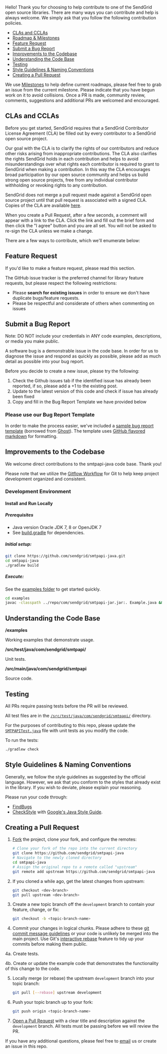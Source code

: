 Hello! Thank you for choosing to help contribute to one of the SendGrid open source libraries. There are many ways you can contribute and help is always welcome.  We simply ask that you follow the following contribution policies.

- [CLAs and CCLAs](#cla)
- [Roadmap & Milestones](#roadmap)
- [Feature Request](#feature-request)
- [Submit a Bug Report](#submit-a-bug-report)
- [Improvements to the Codebase](#improvements-to-the-codebase)
- [Understanding the Code Base](#understanding-the-codebase)
- [Testing](#testing)
- [Style Guidelines & Naming Conventions](#style-guidelines-and-naming-conventions)
- [Creating a Pull Request](#creating-a-pull-request)

<a name="roadmap"></a>
We use [Milestones](https://github.com/sendgrid/smtpapi-java/milestones) to help define current roadmaps, please feel free to grab an issue from the current milestone. Please indicate that you have begun work on it to avoid collisions. Once a PR is made, community review, comments, suggestions and additional PRs are welcomed and encouraged.

<a name="cla"></a>
## CLAs and CCLAs

Before you get started, SendGrid requires that a SendGrid Contributor License Agreement (CLA) be filled out by every contributor to a SendGrid open source project.

Our goal with the CLA is to clarify the rights of our contributors and reduce other risks arising from inappropriate contributions.  The CLA also clarifies the rights SendGrid holds in each contribution and helps to avoid misunderstandings over what rights each contributor is required to grant to SendGrid when making a contribution.  In this way the CLA encourages broad participation by our open source community and helps us build strong open source projects, free from any individual contributor withholding or revoking rights to any contribution.

SendGrid does not merge a pull request made against a SendGrid open source project until that pull request is associated with a signed CLA. Copies of the CLA are available [here](https://gist.github.com/SendGridDX/98b42c0a5d500058357b80278fde3be8#file-sendgrid_cla).

When you create a Pull Request, after a few seconds, a comment will appear with a link to the CLA. Click the link and fill out the brief form and then click the "I agree" button and you are all set. You will not be asked to re-sign the CLA unless we make a change.

There are a few ways to contribute, which we'll enumerate below:

<a name="feature-request"></a>
## Feature Request

If you'd like to make a feature request, please read this section.

The GitHub issue tracker is the preferred channel for library feature requests, but please respect the following restrictions:

- Please **search for existing issues** in order to ensure we don't have duplicate bugs/feature requests.
- Please be respectful and considerate of others when commenting on issues

<a name="submit-a-bug-report"></a>
## Submit a Bug Report

Note: DO NOT include your credentials in ANY code examples, descriptions, or media you make public.

A software bug is a demonstrable issue in the code base. In order for us to diagnose the issue and respond as quickly as possible, please add as much detail as possible into your bug report.

Before you decide to create a new issue, please try the following:

1. Check the Github issues tab if the identified issue has already been reported, if so, please add a +1 to the existing post.
2. Update to the latest version of this code and check if issue has already been fixed
3. Copy and fill in the Bug Report Template we have provided below

### Please use our Bug Report Template

In order to make the process easier, we've included a [sample bug report template](https://github.com/sendgrid/smtpapi-java/blob/master/.github/ISSUE_TEMPLATE) (borrowed from [Ghost](https://github.com/TryGhost/Ghost/)). The template uses [GitHub flavored markdown](https://help.github.com/articles/github-flavored-markdown/) for formatting.

<a name="improvements-to-the-codebase"></a>
## Improvements to the Codebase

We welcome direct contributions to the smtpapi-java code base. Thank you!

Please note that we utilize the [Gitflow Workflow](https://www.atlassian.com/git/tutorials/comparing-workflows/gitflow-workflow) for Git to help keep project development organized and consistent.

### Development Environment ###

#### Install and Run Locally ####

##### Prerequisites #####

- Java version Oracle JDK 7, 8 or OpenJDK 7
- See [build.gradle](https://github.com/sendgrid/smtpapi-java/blob/master/build.gradle) for dependencies.

##### Initial setup: #####

```bash
git clone https://github.com/sendgrid/smtpapi-java.git
cd smtpapi-java
./gradlew build
```

##### Execute: #####

See the [examples folder](https://github.com/sendgrid/smtpapi-java/tree/master/examples) to get started quickly.

```bash
cd examples
javac -classpath ../repo/com/sendgrid/smtpapi-jar.jar:. Example.java && java -classpath ../repo/com/sendgrid/smtpapi-jar.jar:. Example
```

<a name="understanding-the-codebase"></a>
## Understanding the Code Base

**/examples**

Working examples that demonstrate usage.

**/src/test/java/com/sendgrid/smtpapi/**

Unit tests.

**/src/main/java/com/sendgrid/smtpapi**

Source code.

<a name="testing"></a>
## Testing

All PRs require passing tests before the PR will be reviewed.

All test files are in the [`/src/test/java/com/sendgrid/smtpapi/`](https://github.com/sendgrid/smtpapi-java/tree/master/src/test/java/com/sendgrid/smtpapi/) directory.

For the purposes of contributing to this repo, please update the [`SMTPAPITest.java`](https://github.com/sendgrid/smtpapi-java/blob/master/src/test/java/com/sendgrid/smtpapi/SMTPAPITest.java) file with unit tests as you modify the code.

To run the tests:

```bash
./gradlew check
```

<a name="style-guidelines-and-naming-conventions"></a>
## Style Guidelines & Naming Conventions

Generally, we follow the style guidelines as suggested by the official language. However, we ask that you conform to the styles that already exist in the library. If you wish to deviate, please explain your reasoning.

Please run your code through:

- [FindBugs](http://findbugs.sourceforge.net/)
- [CheckStyle](http://checkstyle.sourceforge.net/) with [Google's Java Style Guide](http://checkstyle.sourceforge.net/reports/google-java-style.html).

## Creating a Pull Request<a name="creating-a-pull-request"></a>

1. [Fork](https://help.github.com/fork-a-repo/) the project, clone your fork,
   and configure the remotes:

   ```bash
   # Clone your fork of the repo into the current directory
   git clone https://github.com/sendgrid/smtpapi-java
   # Navigate to the newly cloned directory
   cd smtpapi-java
   # Assign the original repo to a remote called "upstream"
   git remote add upstream https://github.com/sendgrid/smtpapi-java
   ```

2. If you cloned a while ago, get the latest changes from upstream:

   ```bash
   git checkout <dev-branch>
   git pull upstream <dev-branch>
   ```

3. Create a new topic branch off the `development` branch to
   contain your feature, change, or fix:

   ```bash
   git checkout -b <topic-branch-name>
   ```

4. Commit your changes in logical chunks. Please adhere to these [git commit
   message guidelines](http://tbaggery.com/2008/04/19/a-note-about-git-commit-messages.html)
   or your code is unlikely be merged into the main project. Use Git's
   [interactive rebase](https://help.github.com/articles/interactive-rebase)
   feature to tidy up your commits before making them public.

4a. Create tests.

4b. Create or update the example code that demonstrates the functionality of this change to the code.

5. Locally merge (or rebase) the upstream `development` branch into your topic branch:

   ```bash
   git pull [--rebase] upstream development
   ```

6. Push your topic branch up to your fork:

   ```bash
   git push origin <topic-branch-name>
   ```

7. [Open a Pull Request](https://help.github.com/articles/using-pull-requests/)
    with a clear title and description against the `development` branch. All tests must be passing before we will review the PR.

If you have any additional questions, please feel free to [email](mailto:dx@sendgrid.com) us or create an issue in this repo.
